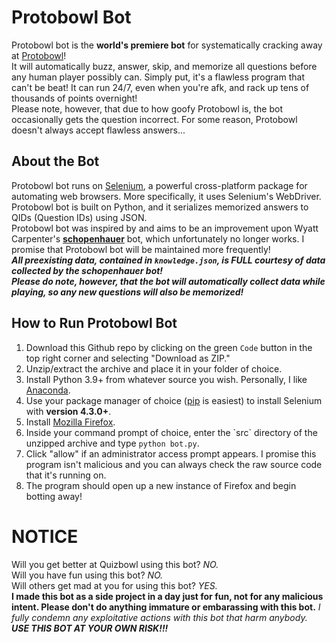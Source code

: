 # Protobowl Bot
Protobowl bot is the **world's premiere bot** for systematically cracking away at [Protobowl](https://protobowl.com/)! <br>
It will automatically buzz, answer, skip, and memorize all questions before any human player possibly can.
Simply put, it's a flawless program that can't be beat! It can run 24/7, even when you're afk, and rack up tens of thousands of points overnight! <br>
Please note, however, that due to how goofy Protobowl is, the bot occasionally gets the question incorrect.
For some reason, Protobowl doesn't always accept flawless answers...

## About the Bot
Protobowl bot runs on [Selenium](https://www.selenium.dev/), a powerful cross-platform package for automating web browsers. More specifically, it uses Selenium's WebDriver. <br>
Protobowl bot is built on Python, and it serializes memorized answers to QIDs (Question IDs) using JSON. <br>
Protobowl bot was inspired by and aims to be an improvement upon Wyatt Carpenter's **[schopenhauer](https://github.com/wyattscarpenter/schopenhauer)** bot,
which unfortunately no longer works. I promise that Protobowl bot will be maintained more frequently! <br>
***All preexisting data, contained in `knowledge.json`, is FULL courtesy of data collected by the schopenhauer bot!*** <br>
***Please do note, however, that the bot will automatically collect data while playing, so any new questions will also be memorized!***

## How to Run Protobowl Bot
<ol>
<li> Download this Github repo by clicking on the green <code>Code</code> button in the top right corner and selecting "Download as ZIP." </li>
<li> Unzip/extract the archive and place it in your folder of choice. </li>
<li> Install Python 3.9+ from whatever source you wish. Personally, I like <a href="https://www.anaconda.com/products/distribution" target="_blank">Anaconda</a>. </li>
<li> Use your package manager of choice (<a href="https://pip.pypa.io/en/stable/cli/pip_download/" target="_blank">pip</a> is easiest) to install Selenium with <b>version 4.3.0+</b>. </li>
<li> Install <a href="https://www.mozilla.org/en-US/firefox/new/" target="_blank">Mozilla Firefox</a>. </li>
<li> Inside your command prompt of choice, enter the `src` directory of the unzipped archive and type <code>python bot.py</code>. </li>
<li> Click "allow" if an administrator access prompt appears. I promise this program isn't malicious and you can always check the raw source code that it's running on. </li>
<li> The program should open up a new instance of Firefox and begin botting away! </li>
</ol>

# NOTICE
Will you get better at Quizbowl using this bot? *NO.* <br>
Will you have fun using this bot? *NO.* <br>
Will others get mad at you for using this bot? *YES.* <br>
**I made this bot as a side project in a day just for fun, not for any malicious intent. Please don't do anything immature or embarassing with this bot.**
*I fully condemn any exploitative actions with this bot that harm anybody.* <br>
***USE THIS BOT AT YOUR OWN RISK!!!***
